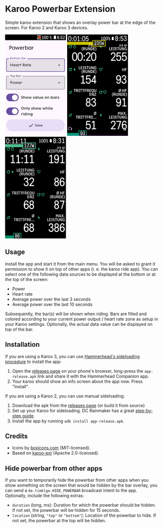 # Karoo Powerbar Extension

Simple karoo extension that shows an overlay power bar at the edge of the screen. For Karoo 2 and Karoo 3 devices.

![Powerbar](powerbar0.png)
![Settings](powerbar1.png)
![Powerbar GIF](powerbar_min.gif)

## Usage

Install the app and start it from the main menu. You will be asked to grant it permission to show 
it on top of other apps (i. e. the karoo ride app). You can select one of the following data sources
to be displayed at the bottom or at the top of the screen:

- Power
- Heart rate
- Average power over the last 3 seconds
- Average power over the last 10 seconds

Subsequently, the bar(s) will be shown when riding. Bars are filled and colored according
to your current power output / heart rate zone as setup in your Karoo settings. Optionally, the actual data value can be displayed on top of the bar.

## Installation

If you are using a Karoo 3, you can use [Hammerhead's sideloading procedure](https://support.hammerhead.io/hc/en-us/articles/31576497036827-Companion-App-Sideloading) to install the app:

1. Open the [releases page](https://github.com/timklge/karoo-powerbar/releases) on your phone's browser, long-press the `app-release.apk` link and share it with the Hammerhead Companion app.
2. Your karoo should show an info screen about the app now. Press "Install".

If you are using a Karoo 2, you can use manual sideloading:

1. Download the apk from the [releases page](https://github.com/timklge/karoo-powerbar/releases) (or build it from source)
2. Set up your Karoo for sideloading. DC Rainmaker has a great [step-by-step guide](https://www.dcrainmaker.com/2021/02/how-to-sideload-android-apps-on-your-hammerhead-karoo-1-karoo-2.html).
3. Install the app by running `adb install app-release.apk`.

## Credits

- Icons by [boxicons.com](https://boxicons.com) (MIT-licensed).
- Based on [karoo-ext](https://github.com/hammerheadnav/karoo-ext) (Apache 2.0-licensed).

## Hide powerbar from other apps

If you want to temporarily hide the powerbar from other apps when you show something on the screen
that would be hidden by the bar overlay, you can send a `de.timklge.HIDE_POWERBAR` broadcast intent to the app.
Optionally, include the following extras:

- `duration` (long, ms): Duration for which the powerbar should be hidden. If not set, the powerbar will be hidden for 15 seconds.
- `location` (string, `"top"` or `"bottom"`): Location of the powerbar to hide. If not set, the powerbar at the top will be hidden.
